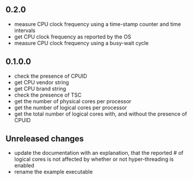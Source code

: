 ## 0.2.0
* measure CPU clock frequency using a time-stamp counter and time intervals
* get CPU clock frequency as reported by the OS
* measure CPU clock frequency using a busy-wait cycle

## 0.1.0.0
* check the presence of CPUID
* get CPU vendor string
* get CPU brand string
* check the presence of TSC
* get the number of physical cores per processor
* get the number of logical cores per processor
* get the total number of logical cores with, and without the presence of CPUID

## Unreleased changes
* update the documentation with an explanation, that the reported # of logical cores is not affected by whether or not hyper-threading is enabled
* rename the example executable
